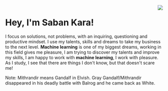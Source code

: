 <img align='right' src="https://github-readme-stats.vercel.app/api?username=whitemithrandir&theme=blue-green">

# Hey, I'm Saban Kara!

I focus on solutions, not problems, with an inquiring, questioning and productive mindset. I use my talents, skills and dreams to take my business to the next level. **Machine learning** is one of my biggest dreams, working in this field gives me pleasure, I am trying to discover my talents and improve my skills, I am happy to work with **machine learning**, I work with pleasure. As I study, I see that there are things I don't know, but that doesn't scare me!


Note: Mithrandir means Gandalf in Elvish. Gray Gandalf/Mithrandir disappeared in his deadly battle with Balrog and he came back as White.


